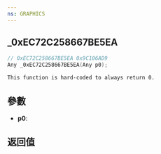 ```yaml
---
ns: GRAPHICS
---
```

## _0xEC72C258667BE5EA

```c
// 0xEC72C258667BE5EA 0x9C106AD9
Any _0xEC72C258667BE5EA(Any p0);
```

```
This function is hard-coded to always return 0.  
```

## 參數
* **p0**: 

## 返回值
